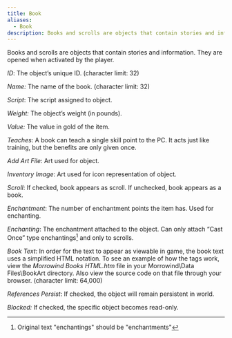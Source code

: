 ```yaml
---
title: Book
aliases:
  - Book
description: Books and scrolls are objects that contain stories and information. They are opened when activated by the player.
---
```

Books and scrolls are objects that contain stories and information. They are opened when activated by the player.

_ID_: The object’s unique ID. (character limit: 32)

_Name:_ The name of the book. (character limit: 32)

_Script_: The script assigned to object.

_Weight:_ The object’s weight (in pounds).

_Value:_ The value in gold of the item.

_Teaches_: A book can teach a single skill point to the PC. It acts just like training, but the benefits are only given once.

_Add Art File_: Art used for object.

_Inventory Image_: Art used for icon representation of object.

_Scroll_: If checked, book appears as scroll. If unchecked, book appears as a book.

_Enchantment_: The number of enchantment points the item has. Used for enchanting.

_Enchanting_: The enchantment attached to the object. Can only attach “Cast Once” type enchantings[^1] and only to scrolls.

_Book Text_: In order for the text to appear as viewable in game, the book text uses a simplified HTML notation. To see an example of how the tags work, view the _Morrowind Books HTML.htm_ file in your Morrowind\\Data Files\\BookArt directory. Also view the source code on that file through your browser. (character limit: 64,000)

_References Persist_: If checked, the object will remain persistent in world.

_Blocked:_ If checked, the specific object becomes read-only.

[^1]: Original text "enchantings" should be "enchantments"